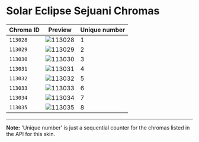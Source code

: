 # Solar Eclipse Sejuani Chromas

| Chroma ID | Preview | Unique number |
|---|---|---|
| `113028` | ![113028](https://raw.communitydragon.org/latest/plugins/rcp-be-lol-game-data/global/default/v1/champion-chroma-images/113/113028.png) | 1 |
| `113029` | ![113029](https://raw.communitydragon.org/latest/plugins/rcp-be-lol-game-data/global/default/v1/champion-chroma-images/113/113029.png) | 2 |
| `113030` | ![113030](https://raw.communitydragon.org/latest/plugins/rcp-be-lol-game-data/global/default/v1/champion-chroma-images/113/113030.png) | 3 |
| `113031` | ![113031](https://raw.communitydragon.org/latest/plugins/rcp-be-lol-game-data/global/default/v1/champion-chroma-images/113/113031.png) | 4 |
| `113032` | ![113032](https://raw.communitydragon.org/latest/plugins/rcp-be-lol-game-data/global/default/v1/champion-chroma-images/113/113032.png) | 5 |
| `113033` | ![113033](https://raw.communitydragon.org/latest/plugins/rcp-be-lol-game-data/global/default/v1/champion-chroma-images/113/113033.png) | 6 |
| `113034` | ![113034](https://raw.communitydragon.org/latest/plugins/rcp-be-lol-game-data/global/default/v1/champion-chroma-images/113/113034.png) | 7 |
| `113035` | ![113035](https://raw.communitydragon.org/latest/plugins/rcp-be-lol-game-data/global/default/v1/champion-chroma-images/113/113035.png) | 8 |

---

**Note:** 'Unique number' is just a sequential counter for the chromas listed in the API for this skin.